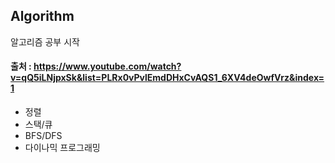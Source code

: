 ## Algorithm

알고리즘 공부 시작

#### 출처 : https://www.youtube.com/watch?v=qQ5iLNjpxSk&list=PLRx0vPvlEmdDHxCvAQS1_6XV4deOwfVrz&index=1

* 정렬
* 스택/큐
* BFS/DFS
* 다이나믹 프로그래밍
